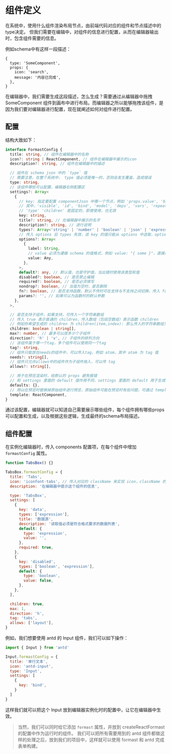 # 组件定义

在系统中，使用什么组件渲染布局节点，由前端代码对应的组件和节点描述中的type决定。 但我们需要在编辑中，对组件的信息进行配置，从而在编辑器输出时，包含组件需要的信息。

例如schema中有这样一段描述：

```
{
  type: 'SomeComponent',
  props: {
    icon: 'search',
    message: '内容已完成',
  },
}
```

在编辑器中，我们需要生成这段描述，怎么生成？需要通过从编辑器中拖拽 SomeComponent 组件到画布中进行布局。而编辑器之所以能够拖拽该组件，是因为我们要对编辑器进行配置，现在就阐述如何对组件进行配置。

## 配置

结构大致如下：

```ts
interface FormastConfig {
  title: string, // 组件在编辑器中的名称
  icon?: string | ReactComponent, // 组件在编辑器中展示的icon
  description?: string, // 组件在编辑器中的描述

  // 组件在 schema json 中的 `type` 值
  // 需要注意，在整个系统中， type 值必须是唯一的，否则会发生覆盖，造成错误
  type: string,
  // 该组件哪些可以配置，编辑器右侧配置区
  settings?: Array<
    {
      // key: 指定要配置 componentJson 中哪一个节点，例如 'props.value', 'bind', 'model', 'props.onChange'
      // 其中，'visible', 'id', 'bind', 'model', 'deps', 'vars', 'repeat' 这几个字段格式固定，key 配置为它们时，不需要传入其他全部信息，只有 props 相关的属性，需要传入其他配置项来支持
      // 'type' 'children' 是固定的，即使使用，也无效
      key: string,
      title?: string, // 在编辑器中展示的名字
      description?: string, // 进行说明
      types?: Array<'string' | 'number' | 'boolean' | 'json' | 'expression' | 'null'>, // 支持哪些数据类型
      // 传入 options 后 types 失效，该 key 的值只能从 options 中选取，option.value 将作为最终的值
      options?: Array<
        {
          label: String,
          // value 必须为遵循 schema 的值格式，例如 value: "{ some }"，直接用表达式
          value: Any,
        },
      >,
      default?: any, // 默认值，也是守护值，当出错时使用该类型和值
      disabled?: boolean, // 是否禁止编辑
      required?: boolean, // 是否必须填写
      nondrop?: boolean, // 当值为空时，是否删除
      fn?: boolean, // 是否支持函数，默认不传时可在支持与不支持之间切换，传入 false 后不支持，传入 true 表示支持，传入 boolean 后强制无法切换
      params?: '', // 如果可以为函数时的默认参数
    },
  >,

  // 是否支持子组件，如果支持，可传入一个字符串数组
  // 传入 true 表示普通的 children，传入数组（包括空数组）表示函数 children
  // 例如你希望生成的 children 为 children(item,index): 那么传入的字符串数组为 ['item', 'index']，它们会在作用域内使用
  children: boolean | string[],
  max?: number, // 最多可以放多少个子组件
  direction?: 'h' | 'v', // 子组件的排列方向
  // 该组件属于哪一个tag，多个组件可以使用同一个tag
  tag?: string,
  // 组件只能放在needs的组件中，可以传入tag，例如 atom，其中 atom 为 tag 值
  needs?: string[],
  // 组件只允许allows中的组件作为子组件拖入，可以传 tag
  allows?: string[],

  // 用于在预览渲染时，给默认的 props 避免报错
  // 和 settings 里面的 default 值作用不同，settings 里面的 default 用于生成默认的 JSON，而此处的 defaults 仅用于编辑器预览，对 JSON 没有任何影响
  defaults: {},
  // 用以在预览时替换掉原始组件进行预览，原始组件可能在预览时有些问题，可通过 template 来避免问题
  template: ReactComponent,
}
```

通过该配置，编辑器就可以知道自己需要展示哪些组件，每个组件拥有哪些props可以配置和生成，以及根据这些逻辑，生成最终的schema布局描述。

## 组件配置

在实例化编辑器时，传入 components 配置项，在每个组件中增加 `formastConfig` 属性。

```js
function TabsBox() {}

TabsBox.formastConfig = {
  title: 'Tabs',
  icon: 'iconfont-tabs', // 传入对应的 className 来实现 icon，className 的样式由外部 css 来控制
  description: '在编辑器中提示这个组件的信息',

  type: 'TabsBox',
  settings: [
    {
      key: 'data',
      types: ['expression'],
      title: '数据源',
      description: '读取值必须是符合格式要求的数据列表',
      default: {
        type: 'expression',
        value: '',
      },
      required: true,
    },
    {
      key: 'disabled',
      types: ['boolean', 'expression'],
      default: {
        type: 'boolean',
        value: false,
      },
    },
  ],

  children: true,
  max: 1,
  direction: 'h',
  tag: 'tabs',
  allows: ['layout'],
}
```

例如，我们想要使用 antd 的 Input 组件，我们可以如下操作：

```js
import { Input } from 'antd'

Input.formastConfig = {
  title: '单行文本',
  icon: 'antd-input',
  type: 'Input',
  settings: [
    {
      key: 'bind',
    }
  ]
}
```

这样我们就可以把这个 Input 放到编辑器实例化时的配置中，让它在编辑器中生效。

> 当然，我们可以同时给它添加 `formast` 属性，并放到 createReactFormast 的配置中作为运行时的组件。
> 我们可以把所有需要用到的 antd 组件都做这样的处理之后，放到我们的项目中，这样就可以使用 formast 和 antd 完成表单构建。
